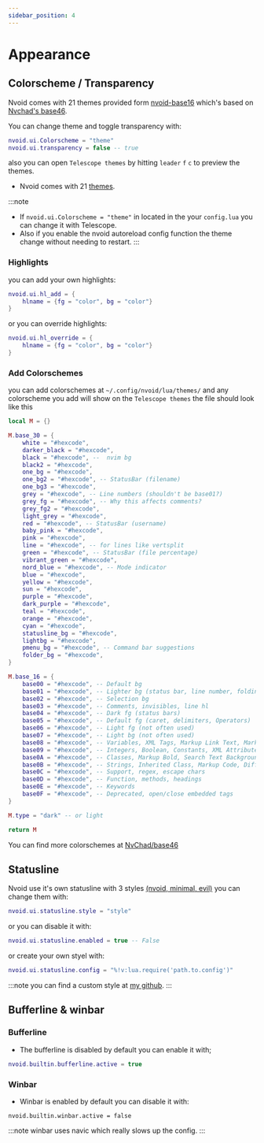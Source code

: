 ```yaml
---
sidebar_position: 4
---
```


# Appearance
## Colorscheme / Transparency
Nvoid comes with 21 themes provided form [nvoid-base16](https://github.com/nvoid-lua/base16) which's based on [Nvchad's base46](https://github.com/NvChad/base46).

You can change theme and toggle transparency with:
```lua
nvoid.ui.Colorscheme = "theme"
nvoid.ui.transparency = false -- true
```
also you can open `Telescope themes` by hitting `leader` `f` `c` to preview the themes.

- Nvoid comes with 21 [themes](/docs/features/ui#themes).

:::note
- If `nvoid.ui.Colorscheme = "theme"` in located in the your `config.lua` you can change it with Telescope.
- Also if you enable the nvoid autoreload config function the theme change without needing to restart.
:::

### Highlights
you can add your own highlights:
```lua
nvoid.ui.hl_add = {
    hlname = {fg = "color", bg = "color"}
}
```
or
you can override highlights:
```lua
nvoid.ui.hl_override = {
    hlname = {fg = "color", bg = "color"}
}
```

### Add Colorschemes
you can add colorschemes at `~/.config/nvoid/lua/themes/` and any colorscheme you add will show on the `Telescope themes`
the file should look like this 
```lua
local M = {}

M.base_30 = {
	white = "#hexcode",
	darker_black = "#hexcode",
	black = "#hexcode", --  nvim bg
	black2 = "#hexcode",
	one_bg = "#hexcode",
	one_bg2 = "#hexcode", -- StatusBar (filename)
	one_bg3 = "#hexcode",
	grey = "#hexcode", -- Line numbers (shouldn't be base01?)
	grey_fg = "#hexcode", -- Why this affects comments?
	grey_fg2 = "#hexcode",
	light_grey = "#hexcode",
	red = "#hexcode", -- StatusBar (username)
	baby_pink = "#hexcode",
	pink = "#hexcode",
	line = "#hexcode", -- for lines like vertsplit
	green = "#hexcode", -- StatusBar (file percentage)
	vibrant_green = "#hexcode",
	nord_blue = "#hexcode", -- Mode indicator
	blue = "#hexcode",
	yellow = "#hexcode",
	sun = "#hexcode",
	purple = "#hexcode",
	dark_purple = "#hexcode",
	teal = "#hexcode",
	orange = "#hexcode",
	cyan = "#hexcode",
	statusline_bg = "#hexcode",
	lightbg = "#hexcode",
	pmenu_bg = "#hexcode", -- Command bar suggestions
	folder_bg = "#hexcode",
}

M.base_16 = {
	base00 = "#hexcode", -- Default bg
	base01 = "#hexcode", -- Lighter bg (status bar, line number, folding mks)
	base02 = "#hexcode", -- Selection bg
	base03 = "#hexcode", -- Comments, invisibles, line hl
	base04 = "#hexcode", -- Dark fg (status bars)
	base05 = "#hexcode", -- Default fg (caret, delimiters, Operators)
	base06 = "#hexcode", -- Light fg (not often used)
	base07 = "#hexcode", -- Light bg (not often used)
	base08 = "#hexcode", -- Variables, XML Tags, Markup Link Text, Markup Lists, Diff Deleted
	base09 = "#hexcode", -- Integers, Boolean, Constants, XML Attributes, Markup Link Url
	base0A = "#hexcode", -- Classes, Markup Bold, Search Text Background
	base0B = "#hexcode", -- Strings, Inherited Class, Markup Code, Diff Inserted
	base0C = "#hexcode", -- Support, regex, escape chars
	base0D = "#hexcode", -- Function, methods, headings
	base0E = "#hexcode", -- Keywords
	base0F = "#hexcode", -- Deprecated, open/close embedded tags
}

M.type = "dark" -- or light

return M
```
You can find more colorschemes at [NvChad/base46](https://github.com/NvChad/base46/tree/v2.5/lua/base46/themes)


## Statusline
Nvoid use it's own statusline with 3 styles [(nvoid, minimal, evil)](/docs/features/ui#statusline) you can change them with:
```lua
nvoid.ui.statusline.style = "style"
```
or you can disable it with:
```lua
nvoid.ui.statusline.enabled = true -- False
```
or create your own styel with:

```lua
nvoid.ui.statusline.config = "%!v:lua.require('path.to.config')"
```
:::note
you can find a custom style at [my github](https://github.com/ysfgrgO7/nvoid/tree/main/lua/ysf/ui/statusline.lua).
:::

## Bufferline & winbar
### Bufferline
- The bufferline is disabled by default you can enable it with;
```lua
nvoid.builtin.bufferline.active = true
```

### Winbar
- Winbar is enabled by default you can disable it with:
```
nvoid.builtin.winbar.active = false
```

:::note
winbar uses navic which really slows up the config.
:::

